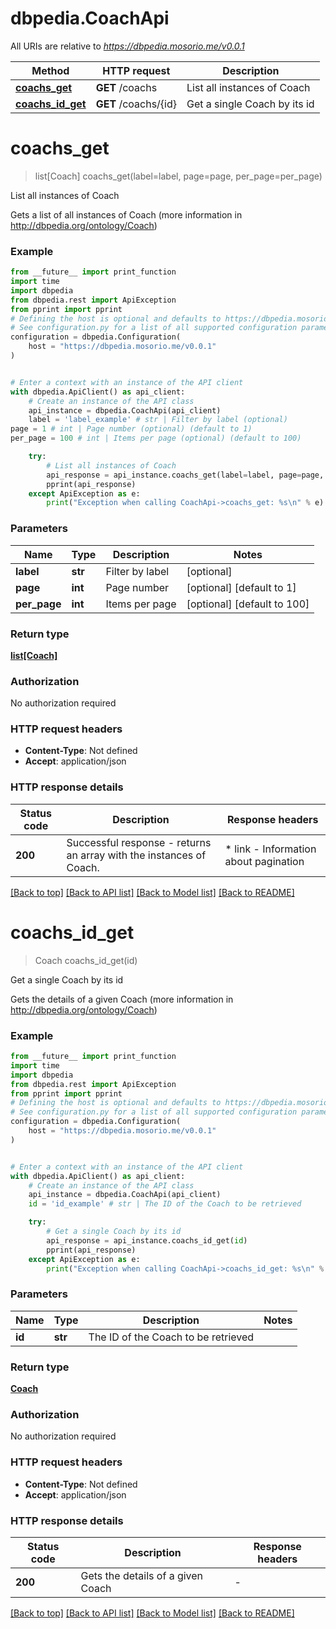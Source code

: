 # dbpedia.CoachApi

All URIs are relative to *https://dbpedia.mosorio.me/v0.0.1*

Method | HTTP request | Description
------------- | ------------- | -------------
[**coachs_get**](CoachApi.md#coachs_get) | **GET** /coachs | List all instances of Coach
[**coachs_id_get**](CoachApi.md#coachs_id_get) | **GET** /coachs/{id} | Get a single Coach by its id


# **coachs_get**
> list[Coach] coachs_get(label=label, page=page, per_page=per_page)

List all instances of Coach

Gets a list of all instances of Coach (more information in http://dbpedia.org/ontology/Coach)

### Example

```python
from __future__ import print_function
import time
import dbpedia
from dbpedia.rest import ApiException
from pprint import pprint
# Defining the host is optional and defaults to https://dbpedia.mosorio.me/v0.0.1
# See configuration.py for a list of all supported configuration parameters.
configuration = dbpedia.Configuration(
    host = "https://dbpedia.mosorio.me/v0.0.1"
)


# Enter a context with an instance of the API client
with dbpedia.ApiClient() as api_client:
    # Create an instance of the API class
    api_instance = dbpedia.CoachApi(api_client)
    label = 'label_example' # str | Filter by label (optional)
page = 1 # int | Page number (optional) (default to 1)
per_page = 100 # int | Items per page (optional) (default to 100)

    try:
        # List all instances of Coach
        api_response = api_instance.coachs_get(label=label, page=page, per_page=per_page)
        pprint(api_response)
    except ApiException as e:
        print("Exception when calling CoachApi->coachs_get: %s\n" % e)
```

### Parameters

Name | Type | Description  | Notes
------------- | ------------- | ------------- | -------------
 **label** | **str**| Filter by label | [optional] 
 **page** | **int**| Page number | [optional] [default to 1]
 **per_page** | **int**| Items per page | [optional] [default to 100]

### Return type

[**list[Coach]**](Coach.md)

### Authorization

No authorization required

### HTTP request headers

 - **Content-Type**: Not defined
 - **Accept**: application/json

### HTTP response details
| Status code | Description | Response headers |
|-------------|-------------|------------------|
**200** | Successful response - returns an array with the instances of Coach. |  * link - Information about pagination <br>  |

[[Back to top]](#) [[Back to API list]](../README.md#documentation-for-api-endpoints) [[Back to Model list]](../README.md#documentation-for-models) [[Back to README]](../README.md)

# **coachs_id_get**
> Coach coachs_id_get(id)

Get a single Coach by its id

Gets the details of a given Coach (more information in http://dbpedia.org/ontology/Coach)

### Example

```python
from __future__ import print_function
import time
import dbpedia
from dbpedia.rest import ApiException
from pprint import pprint
# Defining the host is optional and defaults to https://dbpedia.mosorio.me/v0.0.1
# See configuration.py for a list of all supported configuration parameters.
configuration = dbpedia.Configuration(
    host = "https://dbpedia.mosorio.me/v0.0.1"
)


# Enter a context with an instance of the API client
with dbpedia.ApiClient() as api_client:
    # Create an instance of the API class
    api_instance = dbpedia.CoachApi(api_client)
    id = 'id_example' # str | The ID of the Coach to be retrieved

    try:
        # Get a single Coach by its id
        api_response = api_instance.coachs_id_get(id)
        pprint(api_response)
    except ApiException as e:
        print("Exception when calling CoachApi->coachs_id_get: %s\n" % e)
```

### Parameters

Name | Type | Description  | Notes
------------- | ------------- | ------------- | -------------
 **id** | **str**| The ID of the Coach to be retrieved | 

### Return type

[**Coach**](Coach.md)

### Authorization

No authorization required

### HTTP request headers

 - **Content-Type**: Not defined
 - **Accept**: application/json

### HTTP response details
| Status code | Description | Response headers |
|-------------|-------------|------------------|
**200** | Gets the details of a given Coach |  -  |

[[Back to top]](#) [[Back to API list]](../README.md#documentation-for-api-endpoints) [[Back to Model list]](../README.md#documentation-for-models) [[Back to README]](../README.md)

